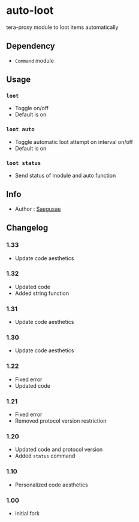 # auto-loot
tera-proxy module to loot items automatically

## Dependency
- `Command` module

## Usage
### `loot`
- Toggle on/off
- Default is on
### `loot auto`
- Toggle automatic loot attempt on interval on/off
- Default is on
### `loot status`
- Send status of module and auto function

## Info
- Author : [Saegusae](https://github.com/Saegusae)

## Changelog
### 1.33
- Update code aesthetics
### 1.32
- Updated code
- Added string function
### 1.31
- Update code aesthetics
### 1.30
- Update code aesthetics
### 1.22
- Fixed error
- Updated code
### 1.21
- Fixed error
- Removed protocol version restriction
### 1.20
- Updated code and protocol version
- Added `status` command
### 1.10
- Personalized code aesthetics
### 1.00
- Initial fork
